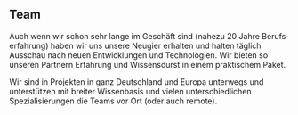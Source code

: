 ## Team

Auch wenn wir schon sehr lange im Geschäft sind (nahezu 20 Jahre Berufs&shy;erfahrung)
haben wir uns unsere Neugier erhalten und halten täglich Ausschau nach neuen
Entwicklungen und Technologien. Wir bieten so unseren Partnern Erfahrung und
Wissens&shy;durst in einem praktischem Paket.

Wir sind in Projekten in ganz Deutschland und Europa unterwegs und unterstützen
mit breiter Wissenbasis und vielen unterschiedlichen Spezialisierungen die
Teams vor Ort (oder auch remote).
